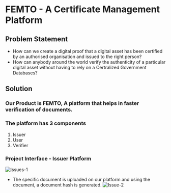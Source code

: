 # **FEMTO** - A Certificate Management Platform

## Problem Statement
  * How can we create a digital proof that a digital asset has been certified by an authorised organisation and issued to the right person?
  * How can anybody around the world verify the authenticity of a particular digital asset without having to rely on a Certralized Government Databases?

## Solution
### Our Product is **FEMTO**, A platform that helps in faster verification of documents.
### The platform has 3 components
  1. Issuer
  2. User
  3. Verifier
 
### Project Interface - Issuer Platform
![Issues-1](https://user-images.githubusercontent.com/56193559/183245740-664398ad-2251-4e2f-a301-6fe9d848a4a3.jpeg)

 * The specific document is uploaded on our platform and using the document, a document hash is generated. 
![Issue-2](https://user-images.githubusercontent.com/56193559/183245743-cb6ff978-ebd0-4a4f-82ee-8c17adb5790a.jpeg)
